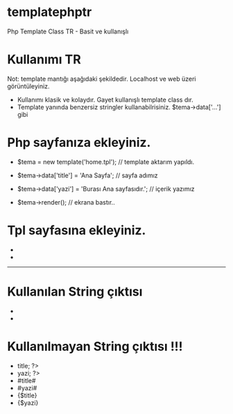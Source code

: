 # templatephptr
Php Template Class TR - Basit ve kullanışlı

# Kullanımı TR
Not: template mantığı aşağıdaki şekildedir. Localhost ve web üzeri görüntüleyiniz.
- Kullanımı klasik ve kolaydır. Gayet kullanışlı template class dır.
- Template yanında benzersiz stringler kullanabilrisiniz. $tema->data['...'] gibi

# Php sayfanıza ekleyiniz.
  
- $tema = new template('home.tpl');	// template aktarım yapıldı.

- $tema->data['title'] = 'Ana Sayfa';	// sayfa adımız
- $tema->data['yazi']  = 'Burası Ana sayfasıdır.';	// içerik yazımız

- $tema->render();	// ekrana bastır..

# Tpl sayfasına ekleyiniz.

- <?php echo $title; ?>
- <?php echo $yazi; ?>

---------------------------------------

# Kullanılan String çıktısı
- <?php echo $title; ?>
- <?php echo $yazi; ?>

# Kullanılmayan String çıktısı !!!
- <?php echo $this->title; ?>
- <?php echo $this->yazi; ?>
- #title#
- #yazi#
- {$title}
- {$yazi}
